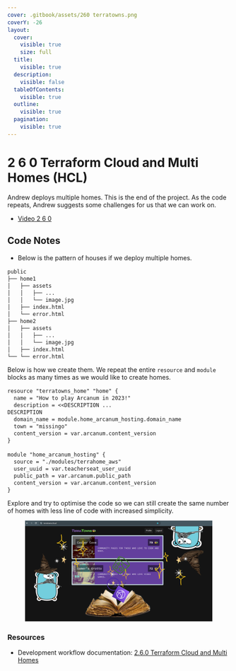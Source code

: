```yaml
---
cover: .gitbook/assets/260 terratowns.png
coverY: -26
layout:
  cover:
    visible: true
    size: full
  title:
    visible: true
  description:
    visible: false
  tableOfContents:
    visible: true
  outline:
    visible: true
  pagination:
    visible: true
---
```


# 2 6 0 Terraform Cloud and Multi Homes (HCL)

Andrew deploys multiple homes. This is the end of the project. As the code repeats, Andrew suggests some challenges for us that we can work on. &#x20;

* [Video 2 6 0](https://www.youtube.com/watch?v=PswO3Tf8HDs\&list=PLBfufR7vyJJ4q5YCPl4o2XAzGRZUjuD-A\&index=57\&ab\_channel=ExamPro)

## Code Notes

* Below is the pattern of houses if we deploy multiple homes.&#x20;

```
public
├── home1
│   ├── assets
│   │   ├── ...
│   │   └── image.jpg
│   ├── index.html
│   └── error.html
├── home2
│   ├── assets
│   │   ├── ...
│   │   └── image.jpg
│   ├── index.html
└── └── error.html 
```

Below is how we create them. We repeat the entire `resource` and `module` blocks as many times as we would like to create homes.&#x20;

```hcl
resource "terratowns_home" "home" {
  name = "How to play Arcanum in 2023!"
  description = <<DESCRIPTION ...
DESCRIPTION
  domain_name = module.home_arcanum_hosting.domain_name
  town = "missingo"
  content_version = var.arcanum.content_version
}

module "home_arcanum_hosting" {
  source = "./modules/terrahome_aws"
  user_uuid = var.teacherseat_user_uuid
  public_path = var.arcanum.public_path
  content_version = var.arcanum.content_version
}
```

Explore and try to optimise the code so we can still create the same number of homes with less line of code with increased simplicity.&#x20;

<div data-full-width="true">

<figure><img src=".gitbook/assets/260 terratowns (1).png" alt=""><figcaption></figcaption></figure>

</div>

### Resources

* Development workflow documentation: [2.6.0 Terraform Cloud and Multi Homes](https://medium.com/@gwenleigh/terraform-cloud-project-bootcamp-with-andrew-brown-2-6-0-terraform-cloud-and-multi-homes-3d107a2b5e35)

